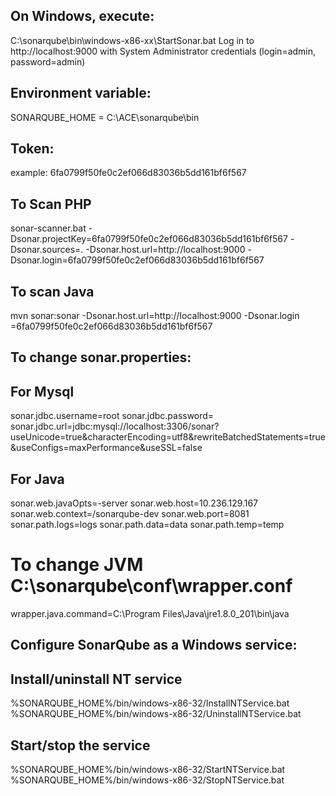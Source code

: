 ## On Windows, execute:
C:\sonarqube\bin\windows-x86-xx\StartSonar.bat
Log in to http://localhost:9000 with System Administrator credentials (login=admin, password=admin)

## Environment variable:
SONARQUBE_HOME = C:\ACE\sonarqube\bin

## Token:
example: 6fa0799f50fe0c2ef066d83036b5dd161bf6f567

## To Scan PHP
sonar-scanner.bat -Dsonar.projectKey=6fa0799f50fe0c2ef066d83036b5dd161bf6f567 -Dsonar.sources=. -Dsonar.host.url=http://localhost:9000 -Dsonar.login=6fa0799f50fe0c2ef066d83036b5dd161bf6f567

## To scan Java
mvn sonar:sonar -Dsonar.host.url=http://localhost:9000 -Dsonar.login =6fa0799f50fe0c2ef066d83036b5dd161bf6f567
  
## To change sonar.properties:

## For Mysql
sonar.jdbc.username=root
sonar.jdbc.password=
sonar.jdbc.url=jdbc:mysql://localhost:3306/sonar?useUnicode=true&characterEncoding=utf8&rewriteBatchedStatements=true&useConfigs=maxPerformance&useSSL=false

## For Java
sonar.web.javaOpts=-server
sonar.web.host=10.236.129.167
sonar.web.context=/sonarqube-dev
sonar.web.port=8081  
sonar.path.logs=logs
sonar.path.data=data
sonar.path.temp=temp

# To change JVM C:\sonarqube\conf\wrapper.conf
wrapper.java.command=C:\Program Files\Java\jre1.8.0_201\bin\java

## Configure SonarQube as a Windows service:

## Install/uninstall NT service
%SONARQUBE_HOME%/bin/windows-x86-32/InstallNTService.bat
%SONARQUBE_HOME%/bin/windows-x86-32/UninstallNTService.bat

## Start/stop the service
%SONARQUBE_HOME%/bin/windows-x86-32/StartNTService.bat
%SONARQUBE_HOME%/bin/windows-x86-32/StopNTService.bat